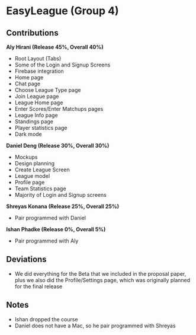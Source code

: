 # EasyLeague (Group 4)

## Contributions

**Aly Hirani (Release 45%, Overall 40%)**
- Root Layout (Tabs)
- Some of the Login and Signup Screens
- Firebase integration
- Home page
- Chat page
- Choose League Type page
- Join League page
- League Home page
- Enter Scores/Enter Matchups pages
- League Info page
- Standings page
- Player statistics page
- Dark mode

**Daniel Deng (Release 30%, Overall 30%)**
- Mockups
- Design planning
- Create League Screen
- League model
- Profile page
- Team Statistics page
- Majority of Login and Signup screens

**Shreyas Konana (Release 25%, Overall 25%)**
- Pair programmed with Daniel

**Ishan Phadke (Release 0%, Overall 5%)**
- Pair programmed with Aly

## Deviations
- We did everything for the Beta that we included in the proposal paper, plus we also did the Profile/Settings page, which was originally planned for the final release

## Notes
- Ishan dropped the course
- Daniel does not have a Mac, so he pair programmed with Shreyas
